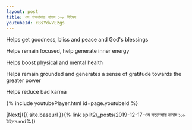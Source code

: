 ```yaml
---
layout: post
title: ওম পদ্মনাভায় নামায ১০৮ টাইমস
youtubeId: cBsYdvVEzgs
---
```

 
 
Helps get goodness, bliss and peace and God's blessings
 
Helps remain focused, help generate inner energy 
 
Helps boost physical and mental health 
 
Helps remain grounded and generates a sense of gratitude towards the greater power 
 
Helps reduce bad karma
 
 
 
 


{% include youtubePlayer.html id=page.youtubeId %}
 
[Next]({{ site.baseurl }}{% link  split2/_posts/2019-12-17-ওম সত্যসন্ধায় নামায ১০৮ টাইমস.md%})
 
